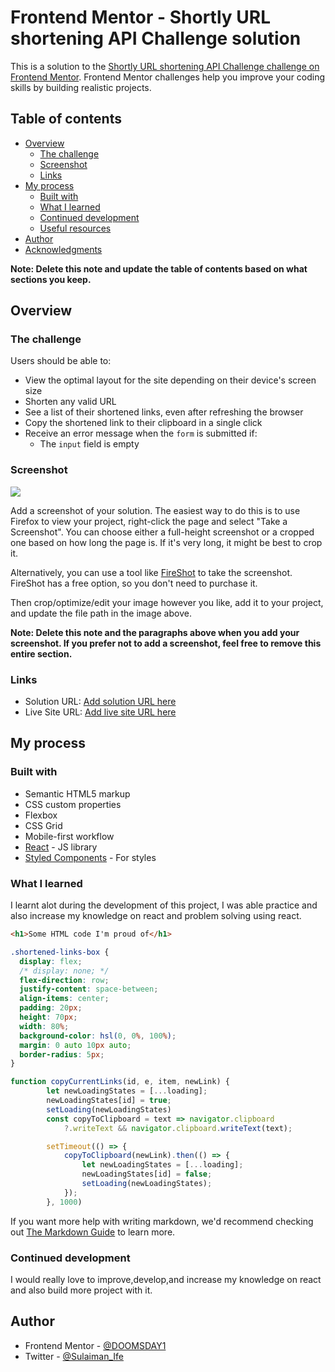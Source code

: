 # Frontend Mentor - Shortly URL shortening API Challenge solution

This is a solution to the [Shortly URL shortening API Challenge challenge on Frontend Mentor](https://www.frontendmentor.io/challenges/url-shortening-api-landing-page-2ce3ob-G). Frontend Mentor challenges help you improve your coding skills by building realistic projects.

## Table of contents

- [Overview](#overview)
  - [The challenge](#the-challenge)
  - [Screenshot](#screenshot)
  - [Links](#links)
- [My process](#my-process)
  - [Built with](#built-with)
  - [What I learned](#what-i-learned)
  - [Continued development](#continued-development)
  - [Useful resources](#useful-resources)
- [Author](#author)
- [Acknowledgments](#acknowledgments)

**Note: Delete this note and update the table of contents based on what sections you keep.**

## Overview

### The challenge

Users should be able to:

- View the optimal layout for the site depending on their device's screen size
- Shorten any valid URL
- See a list of their shortened links, even after refreshing the browser
- Copy the shortened link to their clipboard in a single click
- Receive an error message when the `form` is submitted if:
  - The `input` field is empty

### Screenshot

![](./screenshot.jpg)

Add a screenshot of your solution. The easiest way to do this is to use Firefox to view your project, right-click the page and select "Take a Screenshot". You can choose either a full-height screenshot or a cropped one based on how long the page is. If it's very long, it might be best to crop it.

Alternatively, you can use a tool like [FireShot](https://getfireshot.com/) to take the screenshot. FireShot has a free option, so you don't need to purchase it.

Then crop/optimize/edit your image however you like, add it to your project, and update the file path in the image above.

**Note: Delete this note and the paragraphs above when you add your screenshot. If you prefer not to add a screenshot, feel free to remove this entire section.**

### Links

- Solution URL: [Add solution URL here](https://github.com/DOOMSDAY101/Url-shortener2.0)
- Live Site URL: [Add live site URL here](https://ifeoluwa-url-shortener-app.netlify.app/)

## My process

### Built with

- Semantic HTML5 markup
- CSS custom properties
- Flexbox
- CSS Grid
- Mobile-first workflow
- [React](https://reactjs.org/) - JS library
- [Styled Components](https://styled-components.com/) - For styles

### What I learned

I learnt alot during the development of this project, I was able practice and also increase my knowledge on react and problem solving using react.

```html
<h1>Some HTML code I'm proud of</h1>
```

```css
.shortened-links-box {
  display: flex;
  /* display: none; */
  flex-direction: row;
  justify-content: space-between;
  align-items: center;
  padding: 20px;
  height: 70px;
  width: 80%;
  background-color: hsl(0, 0%, 100%);
  margin: 0 auto 10px auto;
  border-radius: 5px;
}
```

```js
function copyCurrentLinks(id, e, item, newLink) {
        let newLoadingStates = [...loading];
        newLoadingStates[id] = true;
        setLoading(newLoadingStates)
        const copyToClipboard = text => navigator.clipboard
            ?.writeText && navigator.clipboard.writeText(text);

        setTimeout(() => {
            copyToClipboard(newLink).then(() => {
                let newLoadingStates = [...loading];
                newLoadingStates[id] = false;
                setLoading(newLoadingStates);
            });
        }, 1000)
```

If you want more help with writing markdown, we'd recommend checking out [The Markdown Guide](https://www.markdownguide.org/) to learn more.

### Continued development

I would really love to improve,develop,and increase my knowledge on react and also build more project with it.

## Author

- Frontend Mentor - [@DOOMSDAY1](https://www.frontendmentor.io/profile/DOOMSDAY101)
- Twitter - [@Sulaiman_Ife](https://www.twitter.com/Sulaiman_Ife)
